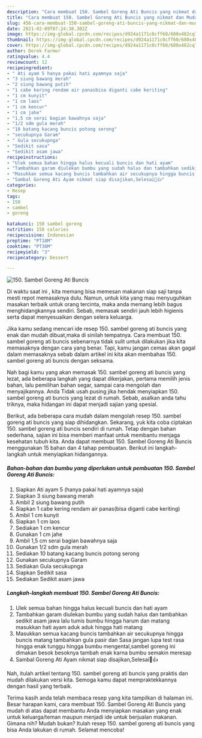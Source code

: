 ```yaml
---
description: "Cara membuat 150. Sambel Goreng Ati Buncis yang nikmat dan Mudah Dibuat"
title: "Cara membuat 150. Sambel Goreng Ati Buncis yang nikmat dan Mudah Dibuat"
slug: 456-cara-membuat-150-sambel-goreng-ati-buncis-yang-nikmat-dan-mudah-dibuat
date: 2021-02-09T07:24:38.302Z
image: https://img-global.cpcdn.com/recipes/d924a1171c0cff60/680x482cq70/150-sambel-goreng-ati-buncis-foto-resep-utama.jpg
thumbnail: https://img-global.cpcdn.com/recipes/d924a1171c0cff60/680x482cq70/150-sambel-goreng-ati-buncis-foto-resep-utama.jpg
cover: https://img-global.cpcdn.com/recipes/d924a1171c0cff60/680x482cq70/150-sambel-goreng-ati-buncis-foto-resep-utama.jpg
author: Derek Farmer
ratingvalue: 4.4
reviewcount: 12
recipeingredient:
- " Ati ayam 5 hanya pakai hati ayamnya saja"
- "3 siung bawang merah"
- "2 siung bawang putih"
- "1 cabe kering rendam air panasbisa diganti cabe keriting"
- "1 cm kunyit"
- "1 cm laos"
- "1 cm kencur"
- "1 cm jahe"
- "1,5 cm serai bagian bawahnya saja"
- "1/2 sdm gula merah"
- "10 batang kacang buncis potong serong"
- "secukupnya Garam"
- " Gula secukupnga"
- "Sedikit sasa"
- "Sedikit asam jawa"
recipeinstructions:
- "Ulek semua bahan hingga halus kecuali buncis dan hati ayam"
- "Tambahkan garam diulekan bumbu yang sudah halus dan tambahkan sedikit asam jawa lalu tumis bumbu hingga harum dan matang masukkan hati ayam aduk aduk hingga hati matang"
- "Masukkan semua kacang buncis tambahkan air secukupnya hingga buncis matang tambahkan gula pasir dan Sasa jangan lupa test rasa hingga enak tunggu hingga bumbu mengental,sambel goreng ini dimakan besok besoknya tambah enak karna bumbu semakin meresap"
- "Sambal Goreng Ati Ayam nikmat siap disajikan,Selesai🤤👍"
categories:
- Resep
tags:
- 150
- sambel
- goreng

katakunci: 150 sambel goreng 
nutrition: 150 calories
recipecuisine: Indonesian
preptime: "PT18M"
cooktime: "PT36M"
recipeyield: "3"
recipecategory: Dessert

---
```



![150. Sambel Goreng Ati Buncis](https://img-global.cpcdn.com/recipes/d924a1171c0cff60/680x482cq70/150-sambel-goreng-ati-buncis-foto-resep-utama.jpg)

Di waktu  saat ini , kita memang bisa memesan makanan siap saji tanpa mesti repot memasaknya dulu. Namun, untuk kita yang mau menyuguhkan masakan terbaik untuk orang tercinta, maka anda memang lebih bagus menghidangkannya sendiri. Sebab, memasak sendiri jauh lebih higienis serta dapat menyesuaikan dengan selera keluarga.

Jika kamu sedang mencari ide resep 150. sambel goreng ati buncis yang enak dan mudah dibuat,maka di sinilah tempatnya. Cara membuat 150. sambel goreng ati buncis  sebenarnya tidak sulit untuk dilakukan jika kita memasaknya dengan cara yang benar. Tapi, kamu jangan cemas akan gagal dalam memasaknya 
sebab dalam artikel ini kita akan membahas 150. sambel goreng ati buncis dengan seksama.  



Nah bagi kamu yang akan memasak 150. sambel goreng ati buncis yang lezat, ada beberapa langkah yang dapat dikerjakan, pertama memilih jenis bahan, lalu pemilihan bahan segar, sampai cara mengolah dan menyajikannya. Anda Tidak usah pusing jika hendak menyiapkan 150. sambel goreng ati buncis yang lezat di rumah. Sebab, asalkan anda  tahu triknya, maka hidangan ini dapat menjadi sajian yang spesial.

Berikut, ada beberapa cara mudah dalam mengolah resep 150. sambel goreng ati buncis yang siap dihidangkan. Sekarang, yuk kita coba ciptakan 150. sambel goreng ati buncis sendiri di rumah. Tetap dengan bahan sederhana, sajian ini bisa memberi manfaat untuk membantu menjaga kesehatan tubuh kita. Anda dapat membuat 150. Sambel Goreng Ati Buncis menggunakan 15 bahan dan 4 tahap pembuatan. Berikut ini langkah-langkah untuk menyiapkan hidangannya.

<!--inarticleads1-->

##### Bahan-bahan dan bumbu yang diperlukan untuk pembuatan 150. Sambel Goreng Ati Buncis:

1. Siapkan  Ati ayam 5 (hanya pakai hati ayamnya saja)
1. Siapkan 3 siung bawang merah
1. Ambil 2 siung bawang putih
1. Siapkan 1 cabe kering rendam air panas(bisa diganti cabe keriting)
1. Ambil 1 cm kunyit
1. Siapkan 1 cm laos
1. Sediakan 1 cm kencur
1. Gunakan 1 cm jahe
1. Ambil 1,5 cm serai bagian bawahnya saja
1. Gunakan 1/2 sdm gula merah
1. Sediakan 10 batang kacang buncis potong serong
1. Gunakan secukupnya Garam
1. Sediakan  Gula secukupnga
1. Siapkan Sedikit sasa
1. Sediakan Sedikit asam jawa




<!--inarticleads2-->

##### Langkah-langkah membuat 150. Sambel Goreng Ati Buncis:

1. Ulek semua bahan hingga halus kecuali buncis dan hati ayam
1. Tambahkan garam diulekan bumbu yang sudah halus dan tambahkan sedikit asam jawa lalu tumis bumbu hingga harum dan matang masukkan hati ayam aduk aduk hingga hati matang
1. Masukkan semua kacang buncis tambahkan air secukupnya hingga buncis matang tambahkan gula pasir dan Sasa jangan lupa test rasa hingga enak tunggu hingga bumbu mengental,sambel goreng ini dimakan besok besoknya tambah enak karna bumbu semakin meresap
1. Sambal Goreng Ati Ayam nikmat siap disajikan,Selesai🤤👍




Nah, itulah artikel tentang  150. sambel goreng ati buncis  yang praktis dan mudah dilakukan versi kita. Semoga kamu dapat mempraktekkannya dengan hasil yang terbaik. 

Terima kasih anda telah membaca resep yang kita tampilkan di halaman ini. Besar harapan kami, cara membuat  150. Sambel Goreng Ati Buncis yang mudah di atas dapat membantu Anda menyiapkan masakan yang enak untuk keluarga/teman maupun menjadi ide untuk berjualan makanan. Gimana nih? Mudah bukan? Itulah resep 150. sambel goreng ati buncis yang bisa Anda lakukan di rumah. Selamat mencoba!

